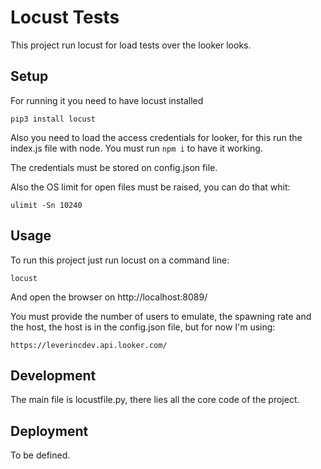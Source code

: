 Locust Tests
========================================

This project run locust for load tests over the looker looks.

Setup
----------------------------------------
For running it you need to have locust installed

`pip3 install locust`

Also you need to load the access credentials for looker, for this run the
index.js file with node. You must run `npm i` to have it working.

The credentials must be stored on config.json file.

Also the OS limit for open files must be raised, you can do that whit:

` ulimit -Sn 10240 `

Usage
----------------------------------------

To run this project just run locust on a command line:

`locust`

And open the browser on http://localhost:8089/

You must provide the number of users to emulate, the spawning rate and the
host, the host is in the config.json file, but for now I'm using:

`https://leverincdev.api.looker.com/`


Development
----------------------------------------

The main file is locustfile.py, there lies all the core code of the project.


Deployment
----------------------------------------
To be defined.

